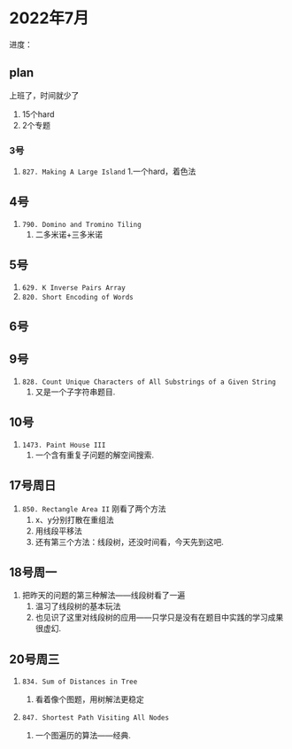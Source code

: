 # 2022年7月

进度：

## plan

上班了，时间就少了

1. 15个hard
2. 2个专题

### 3号

1. `827. Making A Large Island`
   1.一个hard，着色法

## 4号

1. `790. Domino and Tromino Tiling`
    1. 二多米诺+三多米诺

## 5号

1. `629. K Inverse Pairs Array`
2. `820. Short Encoding of Words`

## 6号

## 9号
1. `828. Count Unique Characters of All Substrings of a Given String`
   1. 又是一个子字符串题目.

## 10号
1. `1473. Paint House III`
   1. 一个含有重复子问题的解空间搜索.



## 17号周日
1. `850. Rectangle Area II`
   刚看了两个方法
   1. x、y分别打散在重组法
   2. 用线段平移法
   3. 还有第三个方法：线段树，还没时间看，今天先到这吧.

## 18号周一
1. 把昨天的问题的第三种解法——线段树看了一遍
   1. 温习了线段树的基本玩法
   2. 也见识了这里对线段树的应用——只学只是没有在题目中实践的学习成果很虚幻.


## 20号周三
1. `834. Sum of Distances in Tree`
   1. 看着像个图题，用树解法更稳定

2. `847. Shortest Path Visiting All Nodes`
   1. 一个图遍历的算法——经典.